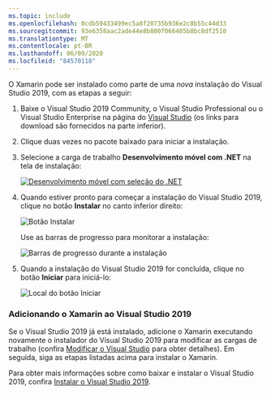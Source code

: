 ```yaml
---
ms.topic: include
ms.openlocfilehash: 0cdb59433499ec5a8f20735b936e2c8b55c44d33
ms.sourcegitcommit: 93e6358aac2ade44e8b800f066405b8bc8df2510
ms.translationtype: MT
ms.contentlocale: pt-BR
ms.lasthandoff: 06/09/2020
ms.locfileid: "84570118"
---
```

O Xamarin pode ser instalado como parte de uma _nova_ instalação do Visual Studio 2019, com as etapas a seguir:

1. Baixe o Visual Studio 2019 Community, o Visual Studio Professional ou o Visual Studio Enterprise na página do [Visual Studio](https://visualstudio.microsoft.com/vs/) (os links para download são fornecidos na parte inferior).

2. Clique duas vezes no pacote baixado para iniciar a instalação.

3. Selecione a carga de trabalho **Desenvolvimento móvel com .NET** na tela de instalação:

    [![Desenvolvimento móvel com seleção do .NET](~/get-started/installation/windows-images/vs2019-mobile-dev-workload-sml.png)](~/get-started/installation/windows-images/vs2019-mobile-dev-workload.png#lightbox)

4. Quando estiver pronto para começar a instalação do Visual Studio 2019, clique no botão **Instalar** no canto inferior direito:

    ![Botão Instalar](~/get-started/installation/windows-images/vs2019-click-install.png)

   Use as barras de progresso para monitorar a instalação:

    ![Barras de progresso durante a instalação](~/get-started/installation/windows-images/vs2019-progress-bars.png)

5. Quando a instalação do Visual Studio 2019 for concluída, clique no botão **Iniciar** para iniciá-lo:

    ![Local do botão Iniciar](~/get-started/installation/windows-images/vs2019-launch.png)

<a name="vs2019"></a>

### <a name="adding-xamarin-to-visual-studio-2019"></a>Adicionando o Xamarin ao Visual Studio 2019

Se o Visual Studio 2019 já está instalado, adicione o Xamarin executando novamente o instalador do Visual Studio 2019 para modificar as cargas de trabalho (confira [Modificar o Visual Studio](https://docs.microsoft.com/visualstudio/install/modify-visual-studio) para obter detalhes). Em seguida, siga as etapas listadas acima para instalar o Xamarin.

Para obter mais informações sobre como baixar e instalar o Visual Studio 2019, confira [Instalar o Visual Studio 2019](https://docs.microsoft.com/visualstudio/install/install-visual-studio).
